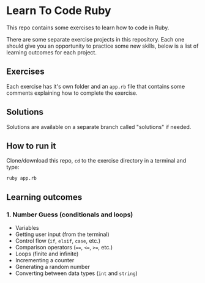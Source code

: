 Learn To Code Ruby
==================

This repo contains some exercises to learn how to code in Ruby.

There are some separate exercise projects in this repository. Each one should
give you an opportunity to practice some new skills, below is a list of learning
outcomes for each project.


Exercises
---------

Each exercise has it's own folder and an `app.rb` file that contains some
comments explaining how to complete the exercise.


Solutions
---------

Solutions are available on a separate branch called "solutions" if needed.


How to run it
-------------

Clone/download this repo, `cd` to the exercise directory in a terminal and type:

```
ruby app.rb
```

Learning outcomes
-----------------

### 1. Number Guess (conditionals and loops)

  - Variables
  - Getting user input (from the terminal)
  - Control flow (`if`, `elsif`, `case`, etc.)
  - Comparison operators (`==`, `<=`, `>=`, etc.)
  - Loops (finite and infinite)
  - Incrementing a counter
  - Generating a random number
  - Converting between data types (`int` and `string`)
